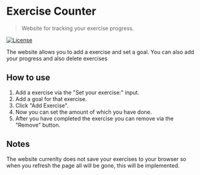 # Exercise Counter
> Website for tracking your exercise progress.

[![License](https://img.shields.io/badge/License-MIT-yellow)](https://opensource.org/license/mit/)

The website allows you to add a exercise and set a goal. You can also add your progress and also delete exercises

## How to use
1. Add a exercise via the "Set your exercise:" input.
2. Add a goal for that exercise.
3. Click "Add Exercise".
4. Now you can set the amount of which you have done.
5. After you have completed the exercise you can remove via the "Remove" button.

## Notes
The website currenlty does not save your exercises to your browser so when you refresh the page all will be gone, this will be implemented.
